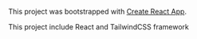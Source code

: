 This project was bootstrapped with [Create React App](https://github.com/facebook/create-react-app).

This project include React and TailwindCSS framework